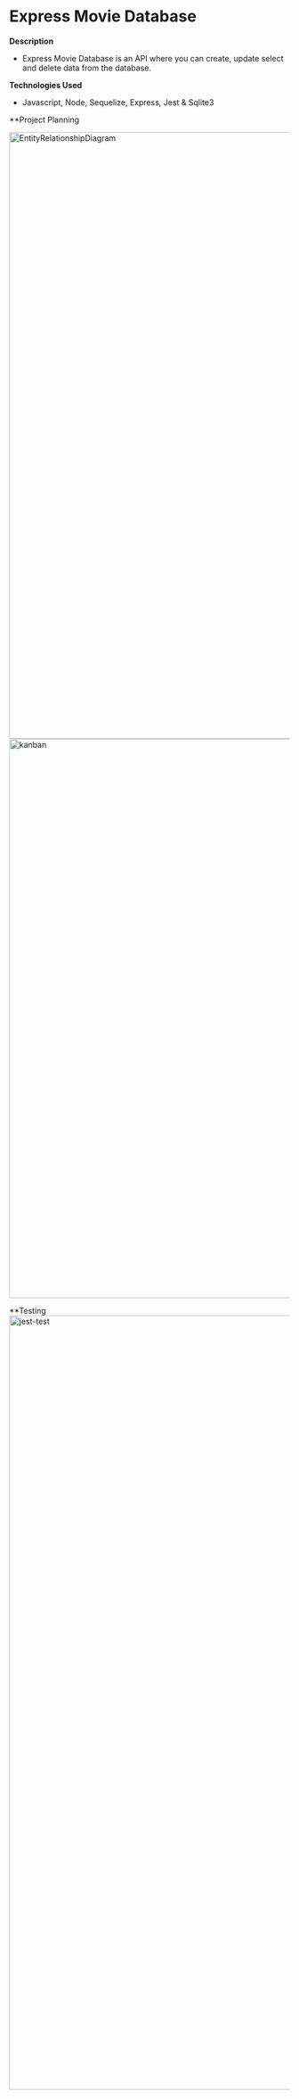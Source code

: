 # Express Movie Database
**Description** 
* Express Movie Database is an API where you can create, update select and delete data from the database.

**Technologies Used** 
* Javascript, Node, Sequelize, Express, Jest & Sqlite3

**Project Planning

<img width="1089" alt="EntityRelationshipDiagram" src="https://user-images.githubusercontent.com/53575035/145716510-dabb4b10-e961-4faf-840e-67775687bb0e.png">

<img width="1004" alt="kanban" src="https://user-images.githubusercontent.com/53575035/145716485-5eaf96f2-0b81-4eb5-8f39-5767f69cb97b.png">

**Testing
<img width="1390" alt="jest-test" src="https://user-images.githubusercontent.com/53575035/145716517-76e4a879-0a7e-4582-9af7-eff3d5bb1e31.png">



